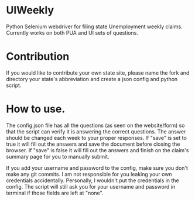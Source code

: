 # UIWeekly
Python Selenium webdriver for filing state Unemployment weekly claims. Currently works on both PUA and UI sets of questions.

# Contribution
If you would like to contribute your own state site, please name the fork and directory your state's abbreviation and create a json config and python script.

# How to use.
The config.json file has all the questions (as seen on the website/form) so that the script can verify it is answering the correct questions. The answer should be changed each week to your proper responses. If "save" is set to true it will fill out the answers and save the document before closing the browser. If "save" is false it will fill out the answers and finish on the claim's summary page for you to manually submit.

If you add your username and password to the config, make sure you don't make any git commits. I am not responsible for you leaking your own credentials accidentally. Personally, I wouldn't put the credentials in the config. The script will still ask you for your username and password in terminal if those fields are left at "none".
